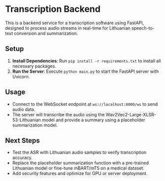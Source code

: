 # Transcription Backend

This is a backend service for a transcription software using FastAPI, designed to process audio streams in real-time for Lithuanian speech-to-text conversion and summarization.

## Setup

1. **Install Dependencies**: Run `pip install -r requirements.txt` to install all necessary packages.
2. **Run the Server**: Execute `python main.py` to start the FastAPI server with Uvicorn.

## Usage

- Connect to the WebSocket endpoint at `ws://localhost:8000/ws` to send audio data.
- The server will transcribe the audio using the Wav2Vec2-Large-XLSR-53-Lithuanian model and provide a summary using a placeholder summarization model.

## Next Steps

- Test the ASR with Lithuanian audio samples to verify transcription accuracy.
- Replace the placeholder summarization function with a pre-trained Lithuanian model or fine-tune mBART/mT5 on a medical dataset.
- Add security features and optimize for GPU or server deployment. 